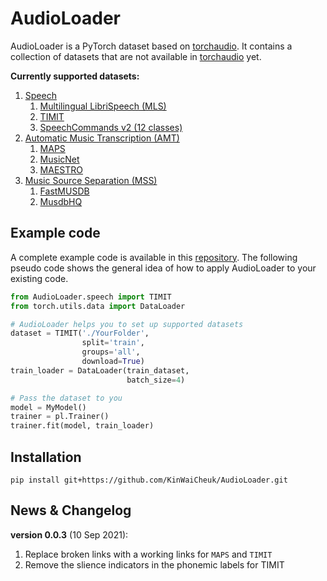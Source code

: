 # AudioLoader
AudioLoader is a PyTorch dataset based on [torchaudio](https://pytorch.org/audio/stable/datasets.html). It contains a collection of datasets that are not available in [torchaudio](https://pytorch.org/audio/stable/datasets.html) yet.

**Currently supported datasets:**
1. [Speech](./AudioLoader/speech/speech_README.md#Speech)
    1. [Multilingual LibriSpeech (MLS)](./AudioLoader/speech/speech_README.md#Multilingual-LibriSpeech)
    1. [TIMIT](./AudioLoader/speech/speech_README.md#TIMIT)
    1. [SpeechCommands v2 (12 classes)](./AudioLoader/speech/speech_README.md#SpeechCommandsv2)
1. [Automatic Music Transcription (AMT)](./AudioLoader/music/amt_README.md#Automatic-Music-Transcription)
    1. [MAPS](./AudioLoader/music/amt_README.md#maps)
    1. [MusicNet](./AudioLoader/music/amt_README.md#musicnet)
    1. [MAESTRO](./AudioLoader/music/amt_README.md#maestro)
1. [Music Source Separation (MSS)](./AudioLoader/music/mss/mss_README.md#Music-Source-Separation)
    1. [FastMUSDB](./AudioLoader/music/mss/mss_README.md#FastMUSDB)
    1. [MusdbHQ](./AudioLoader/music/mss/mss_README.md#MusdbHQ)
    
## Example code
A complete example code is available in this [repository](https://github.com/KinWaiCheuk/pytorch_template). The following pseudo  code shows the general idea of how to apply AudioLoader to your existing code.

```python
from AudioLoader.speech import TIMIT
from torch.utils.data import DataLoader

# AudioLoader helps you to set up supported datasets
dataset = TIMIT('./YourFolder',
                split='train',
                groups='all',
                download=True)
train_loader = DataLoader(train_dataset,
                          batch_size=4)

# Pass the dataset to you 
model = MyModel()
trainer = pl.Trainer()
trainer.fit(model, train_loader)

```

## Installation
`pip install git+https://github.com/KinWaiCheuk/AudioLoader.git`

## News & Changelog
**version 0.0.3** (10 Sep 2021): 
1. Replace broken links with a working links for `MAPS` and `TIMIT`
1. Remove the slience indicators in the phonemic labels for TIMIT

